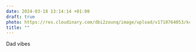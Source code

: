 ```yaml
---
date: 2024-03-18 13:14:14 +01:00
draft: true
photo: https://res.cloudinary.com/dbi2zounq/image/upload/v1710764053/kcpxv3u4rxdluwwhbq9q.jpg
title: ""
---
```

Dad vibes
